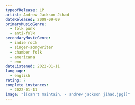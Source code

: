 ```yaml
---
typeofRelease: LP
artist: Andrew Jackson Jihad
dateReleased: 2009-09-09
primaryMusicGenre:
  - folk punk
  - anti-folk
secondaryMusicGenre:
  - indie rock
  - singer-songwriter
  - chamber folk
  - americana
  - emo
dateListened: 2022-01-11
language:
  - english
rating: 7
complete_instances:
  - 2022-01-11
image: "[[can't maintain. - andrew jackson jihad.jpg]]"
---
```

